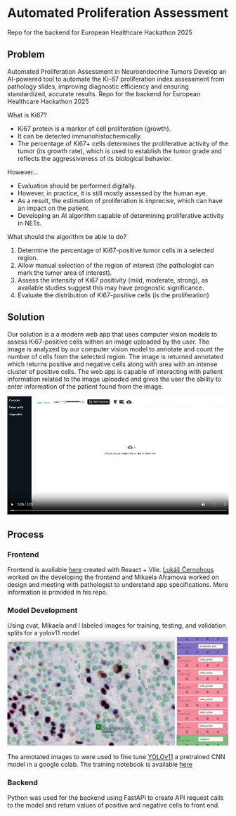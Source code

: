 # Automated Proliferation Assessment 

Repo for the backend for European Healthcare Hackathon 2025

## Problem
Automated Proliferation Assessment in Neuroendocrine Tumors
Develop an AI-powered tool to automate the Ki-67 proliferation index assessment from pathology slides, improving diagnostic efficiency and ensuring standardized, accurate results.
Repo for the backend for European Healthcare Hackathon 2025

What is Ki67?
- Ki67 protein is a marker of cell proliferation (growth).
- It can be detected immunohistochemically.
- The percentage of Ki67+ cells determines the proliferative 
activity of the tumor (its growth rate), which is used to 
establish the tumor grade and reflects the aggressiveness of 
its biological behavior.

However...

- Evaluation should be performed digitally.
- However, in practice, it is still mostly assessed by the human 
eye.
- As a result, the estimation of proliferation is imprecise, which 
can have an impact on the patient.
- Developing an AI algorithm capable of determining proliferative 
activity in NETs.

What should the algorithm be able to do?
1) Determine the percentage of Ki67-positive tumor cells in a 
selected region.
2) Allow manual selection of the region of interest (the pathologist 
can mark the tumor area of interest).
3) Assess the intensity of Ki67 positivity (mild, moderate, strong), as 
available studies suggest this may have prognostic significance.
4) Evaluate the distribution of Ki67-positive cells (is the proliferation)

## Solution

Our solution is a a modern web app that uses computer vision models to assess Ki67-positive cells withen an image uploaded by the user. The image is analyzed by our computer vision model to annotate and count the number of cells from the selected region. The image is returned annotated which returns positive and negative cells along with area with an intense cluster of positive cells. The web app is capable of interacting with patient information related to the image uploaded and gives the user the ability to enter information of the patient found from the image.

[![Play](https://github.com/Takosaga/EHH-2025/blob/main/play.png)](https://youtu.be/4LtwRDbN2_M)

## Process

### Frontend

Frontend is avaliable [here](https://github.com/lukascer/Automated-Proliferation-Assessment) created with Reaact + Vile. [Lukáš Černohous](https://github.com/lukascer) worked on the developing the frontend and Mikaela Aframova worked on design and meeting with pathologist to understand app specifications. More information is provided in his repo.

### Model Development

Using cvat, Mikaela and I labeled images for training, testing, and validation splits for a yolov11 model
![](https://github.com/Takosaga/EHH-2025/blob/main/Annotated.png)

The annotated images to were used to fine tune [YOLOv11](https://docs.ultralytics.com/models/yolo11/) a pretrained CNN model in a google colab. The training notebook is available [here](https://github.com/Takosaga/EHH-2025/blob/main/data/training_model.ipynb)

### Backend
Python was used for the backend using FastAPI to create API request calls to the model and return values of positive and negative cells to front end. 
